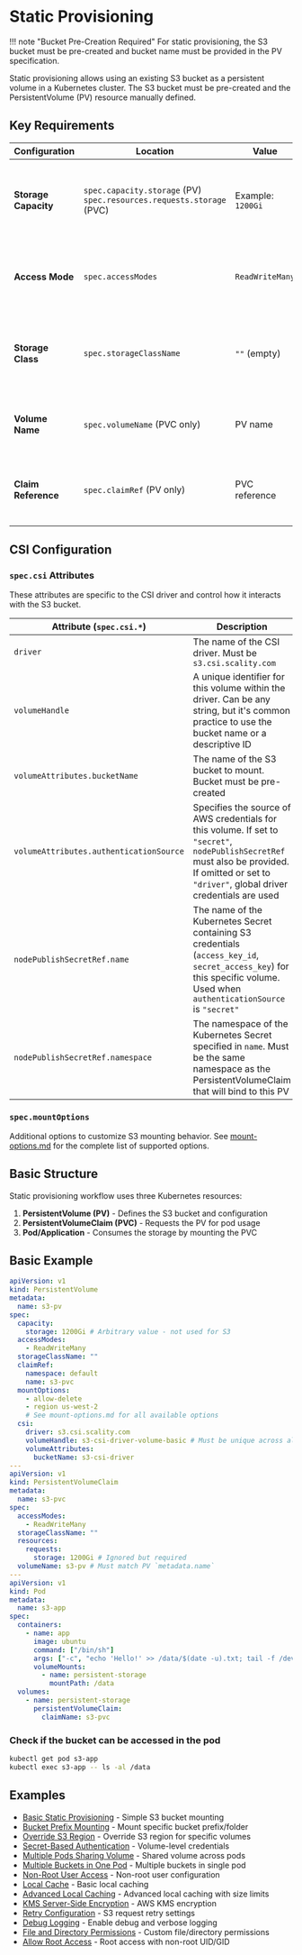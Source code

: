 # Static Provisioning

!!! note "Bucket Pre-Creation Required"
    For static provisioning, the S3 bucket must be pre-created and bucket name must be provided in the PV specification.

Static provisioning allows using an existing S3 bucket as a persistent volume in a Kubernetes cluster. The S3 bucket must be pre-created and the PersistentVolume (PV) resource manually defined.

## Key Requirements

| Configuration | Location | Value | Required | Description |
|---------------|----------|-------|----------|-------------|
| **Storage Capacity** | `spec.capacity.storage` (PV)<br/>`spec.resources.requests.storage` (PVC) | Example: `1200Gi` | **Yes** | Can be any arbitrary value as S3 is not block storage. Required by Kubernetes but ignored |
| **Access Mode** | `spec.accessModes` | `ReadWriteMany` | **Yes** | Only access mode supported. Required for both PV and PVC |
| **Storage Class** | `spec.storageClassName` | `""` (empty) | **Yes** | Must be empty for static provisioning. Required for both PV and PVC |
| **Volume Name** | `spec.volumeName` (PVC only) | PV name | **Yes** | Must match PV `metadata.name`. Links PVC to specific PV |
| **Claim Reference** | `spec.claimRef` (PV only) | PVC reference | **Yes** | Binds PV to specific PVC to prevent other PVCs from claiming it |

## CSI Configuration

### `spec.csi` Attributes

These attributes are specific to the CSI driver and control how it interacts with the S3 bucket.

| Attribute (`spec.csi.*`) | Description | Example Value | Required |
|--------------------------|-------------|---------------|----------|
| `driver` | The name of the CSI driver. Must be `s3.csi.scality.com` | `s3.csi.scality.com` | **Yes** |
| `volumeHandle` | A unique identifier for this volume within the driver. Can be any string, but it's common practice to use the bucket name or a descriptive ID | `my-s3-bucket-pv` | **Yes** |
| `volumeAttributes.bucketName` | The name of the S3 bucket to mount. Bucket must be pre-created | `"my-application-data"` | **Yes** |
| `volumeAttributes.authenticationSource` | Specifies the source of AWS credentials for this volume. If set to `"secret"`, `nodePublishSecretRef` must also be provided. If omitted or set to `"driver"`, global driver credentials are used | `"secret"` or `"driver"` (or omit) | No |
| `nodePublishSecretRef.name` | The name of the Kubernetes Secret containing S3 credentials (`access_key_id`, `secret_access_key`) for this specific volume. Used when `authenticationSource` is `"secret"` | `"my-volume-credentials"` | Conditionally |
| `nodePublishSecretRef.namespace` | The namespace of the Kubernetes Secret specified in `name`. Must be the same namespace as the PersistentVolumeClaim that will bind to this PV | `"my-secret-namespace"` | Conditionally |

### `spec.mountOptions`

Additional options to customize S3 mounting behavior. See [mount-options.md](../mount-options.md) for the complete list of supported options.

## Basic Structure

Static provisioning workflow uses three Kubernetes resources:

1. **PersistentVolume (PV)** - Defines the S3 bucket and configuration
2. **PersistentVolumeClaim (PVC)** - Requests the PV for pod usage
3. **Pod/Application** - Consumes the storage by mounting the PVC

## Basic Example

```yaml
apiVersion: v1
kind: PersistentVolume
metadata:
  name: s3-pv
spec:
  capacity:
    storage: 1200Gi # Arbitrary value - not used for S3
  accessModes:
    - ReadWriteMany
  storageClassName: ""
  claimRef:
    namespace: default
    name: s3-pvc
  mountOptions:
    - allow-delete
    - region us-west-2
    # See mount-options.md for all available options
  csi:
    driver: s3.csi.scality.com
    volumeHandle: s3-csi-driver-volume-basic # Must be unique across all PVs
    volumeAttributes:
      bucketName: s3-csi-driver
---
apiVersion: v1
kind: PersistentVolumeClaim
metadata:
  name: s3-pvc
spec:
  accessModes:
    - ReadWriteMany
  storageClassName: ""
  resources:
    requests:
      storage: 1200Gi # Ignored but required
  volumeName: s3-pv # Must match PV `metadata.name`
---
apiVersion: v1
kind: Pod
metadata:
  name: s3-app
spec:
  containers:
    - name: app
      image: ubuntu
      command: ["/bin/sh"]
      args: ["-c", "echo 'Hello!' >> /data/$(date -u).txt; tail -f /dev/null"]
      volumeMounts:
        - name: persistent-storage
          mountPath: /data
  volumes:
    - name: persistent-storage
      persistentVolumeClaim:
        claimName: s3-pvc
```

### Check if the bucket can be accessed in the pod

```bash
kubectl get pod s3-app
kubectl exec s3-app -- ls -al /data
```

## Examples

- [Basic Static Provisioning](examples/basic-static-provisioning.md) - Simple S3 bucket mounting
- [Bucket Prefix Mounting](examples/bucket-prefix.md) - Mount specific bucket prefix/folder
- [Override S3 Region](examples/override-region.md) - Override S3 region for specific volumes
- [Secret-Based Authentication](examples/secret-authentication.md) - Volume-level credentials
- [Multiple Pods Sharing Volume](examples/multiple-pods-shared-volume.md) - Shared volume across pods
- [Multiple Buckets in One Pod](examples/multiple-buckets.md) - Multiple buckets in single pod
- [Non-Root User Access](examples/non-root-user.md) - Non-root user configuration
- [Local Cache](examples/local-cache.md) - Basic local caching
- [Advanced Local Caching](examples/advanced-local-caching.md) - Advanced local caching with size limits
- [KMS Server-Side Encryption](examples/kms-encryption.md) - AWS KMS encryption
- [Retry Configuration](examples/retry-configuration.md) - S3 request retry settings
- [Debug Logging](examples/debug-logging.md) - Enable debug and verbose logging
- [File and Directory Permissions](examples/file-permissions.md) - Custom file/directory permissions
- [Allow Root Access](examples/allow-root.md) - Root access with non-root UID/GID
